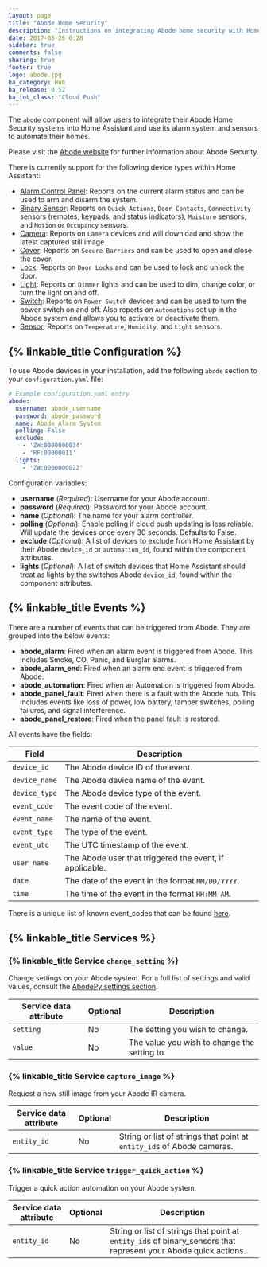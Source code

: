 ```yaml
---
layout: page
title: "Abode Home Security"
description: "Instructions on integrating Abode home security with Home Assistant."
date: 2017-08-26 0:28
sidebar: true
comments: false
sharing: true
footer: true
logo: abode.jpg
ha_category: Hub
ha_release: 0.52
ha_iot_class: "Cloud Push"
---
```


The `abode` component will allow users to integrate their Abode Home Security systems into Home Assistant and use its alarm system and sensors to automate their homes.

Please visit the [Abode website](https://goabode.com/) for further information about Abode Security.

There is currently support for the following device types within Home Assistant:

- [Alarm Control Panel](/components/alarm_control_panel.abode/): Reports on the current alarm status and can be used to arm and disarm the system.
- [Binary Sensor](/components/binary_sensor.abode/): Reports on `Quick Actions`, `Door Contacts`, `Connectivity` sensors (remotes, keypads, and status indicators), `Moisture` sensors, and `Motion` or `Occupancy` sensors.
- [Camera](/components/camera.abode/): Reports on `Camera` devices and will download and show the latest captured still image.
- [Cover](/components/cover.abode/): Reports on `Secure Barriers` and can be used to open and close the cover.
- [Lock](/components/cover.abode/): Reports on `Door Locks` and can be used to lock and unlock the door.
- [Light](/components/light.abode/): Reports on `Dimmer` lights and can be used to dim, change color, or turn the light on and off.
- [Switch](/components/switch.abode/): Reports on `Power Switch` devices and can be used to turn the power switch on and off. Also reports on `Automations` set up in the Abode system and allows you to activate or deactivate them.
- [Sensor](/components/sensor.abode/): Reports on `Temperature`, `Humidity`, and `Light` sensors.

## {% linkable_title Configuration %}

To use Abode devices in your installation, add the following `abode` section to your `configuration.yaml` file:

```yaml
# Example configuration.yaml entry
abode:
  username: abode_username
  password: abode_password
  name: Abode Alarm System
  polling: False
  exclude:
    - 'ZW:0000000034'
    - 'RF:00000011'
  lights:
    - 'ZW:0000000022'
```

Configuration variables:

- **username** (*Required*): Username for your Abode account.
- **password** (*Required*): Password for your Abode account.
- **name** (*Optional*): The name for your alarm controller.
- **polling** (*Optional*): Enable polling if cloud push updating is less reliable. Will update the devices once every 30 seconds. Defaults to False.
- **exclude** (*Optional*): A list of devices to exclude from Home Assistant by their Abode `device_id` or `automation_id`, found within the component attributes.
- **lights** (*Optional*): A list of switch devices that Home Assistant should treat as lights by the switches Abode `device_id`, found within the component attributes.

## {% linkable_title Events %}

There are a number of events that can be triggered from Abode. They are grouped into the below events:

- **abode_alarm**: Fired when an alarm event is triggered from Abode. This includes Smoke, CO, Panic, and Burglar alarms.
- **abode_alarm_end**: Fired when an alarm end event is triggered from Abode.
- **abode_automation**: Fired when an Automation is triggered from Abode.
- **abode_panel_fault**: Fired when there is a fault with the Abode hub. This includes events like loss of power, low battery, tamper switches, polling failures, and signal interference.
- **abode_panel_restore**: Fired when the panel fault is restored.

All events have the fields:

Field | Description
----- | -----------
`device_id` | The Abode device ID of the event.
`device_name` | The Abode device name of the event.
`device_type` | The Abode device type of the event.
`event_code` | The event code of the event.
`event_name` | The name of the event.
`event_type` | The type of the event.
`event_utc` | The UTC timestamp of the event.
`user_name` | The Abode user that triggered the event, if applicable.
`date` | The date of the event in the format `MM/DD/YYYY`.
`time` | The time of the event in the format `HH:MM AM`.

There is a unique list of known event_codes that can be found [here](https://github.com/MisterWil/abodepy/files/1262019/timeline_events.txt).

## {% linkable_title Services %}

### {% linkable_title Service `change_setting` %}

Change settings on your Abode system. For a full list of settings and valid values, consult the [AbodePy settings section](https://github.com/MisterWil/abodepy/blob/master/README.rst#settings).

| Service data attribute | Optional | Description |
| ---------------------- | -------- | ----------- |
| `setting` | No | The setting you wish to change.
| `value` | No | The value you wish to change the setting to.

### {% linkable_title Service `capture_image` %}

Request a new still image from your Abode IR camera.

| Service data attribute | Optional | Description |
| ---------------------- | -------- | ----------- |
| `entity_id` | No | String or list of strings that point at `entity_id`s of Abode cameras.

### {% linkable_title Service `trigger_quick_action` %}

Trigger a quick action automation on your Abode system.

| Service data attribute | Optional | Description |
| ---------------------- | -------- | ----------- |
| `entity_id` | No | String or list of strings that point at `entity_id`s of binary_sensors that represent your Abode quick actions.
